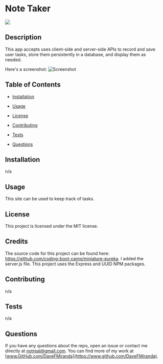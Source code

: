 # Note Taker

![](https://img.shields.io/badge/License-MIT-blue)

## Description

This app accepts uses client-side and server-side APIs to record and save user tasks, store them persistently in a database, and display them as needed.

Here's a screenshot: ![Screenshot](/assets/screenshot.png)

## Table of Contents

  * [Installation](#installation)

  * [Usage](#usage)

  * [License](#license)

  * [Contributing](#contributing)

  * [Tests](#tests)

  * [Questions](#questions)

## Installation

n/a

## Usage

This site can be used to keep track of tasks.

## License

This project is licensed under the MIT license.

## Credits

The source code for this project can be found here: https://github.com/coding-boot-camp/miniature-eureka. I added the server.js file. This project uses the Express and UUID NPM packages.

## Contributing

n/a

## Tests

n/a

## Questions

If you have any questions about the repo, open an issue or contact me directly at [notreal@gmail.com](mailto:notreal@gmail.com). You can find more of my work at [www.GitHub.com/DaveFMiranda](https://www.github.com/DaveFMiranda).
  